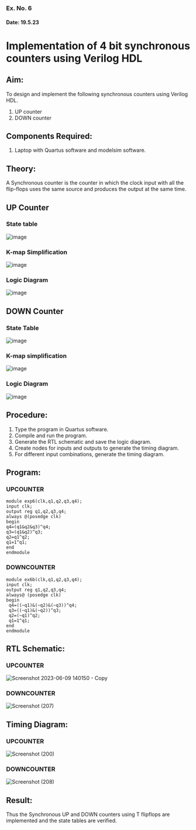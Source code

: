 ### Ex. No. 6
#### Date: 19.5.23
# Implementation of 4 bit synchronous counters using Verilog HDL
## Aim:
To design and implement the following synchronous counters using Verilog HDL.
1.	UP counter
2.	DOWN counter
## Components Required:
1.	Laptop with Quartus software and modelsim software.
## Theory:
A Synchronous counter is the counter in which the clock input with all the flip-flops uses the same source and produces the output at the same time.
## UP Counter
### State table
![image](https://github.com/rvinifa/Counter/assets/133735746/ede78598-89fd-4aeb-9d82-329e45d05f2a)

### K-map Simplification

   ![image](https://github.com/rvinifa/Counter/assets/133735746/21554263-611b-44a2-8f78-7b2220ef5a05)
   
### Logic Diagram
![image](https://github.com/rvinifa/Counter/assets/133735746/2ab715d3-f6d5-4cf6-8fda-8fa666518c0b)



## DOWN Counter
### State Table
 ![image](https://github.com/rvinifa/Counter/assets/133735746/5be9585c-11aa-47c3-beaf-0dca916750f2)

### K-map simplification
 ![image](https://github.com/rvinifa/Counter/assets/133735746/dde7bc60-3a4f-4fb7-811d-f420cb74bdef)

### Logic Diagram
 ![image](https://github.com/rvinifa/Counter/assets/133735746/64e2d7b7-1646-4ca7-bc6c-c7c10881223c)

## Procedure:
1.	Type the program in Quartus software.
2.	Compile and run the program.
3.	Generate the RTL schematic and save the logic diagram.
4.	Create nodes for inputs and outputs to generate the timing diagram.
5.	For different input combinations, generate the timing diagram.


## Program:
### UPCOUNTER
```
module exp6(clk,q1,q2,q3,q4);
input clk;
output reg q1,q2,q3,q4;
always @(posedge clk)
begin
q4=(q1&q2&q3)^q4;
q3=(q1&q2)^q3;
q2=q1^q2;
q1=1^q1;
end
endmodule
```
### DOWNCOUNTER
```
module ex6b(clk,q1,q2,q3,q4);
input clk;
output reg q1,q2,q3,q4;
always@ (posedge clk)
begin
 q4=((~q1)&(~q2)&(~q3))^q4;
 q3=((~q1)&(~q2))^q3;
 q2=(~q1)^q2;
 q1=1^q1;
end
endmodule 
```
## RTL Schematic:
### UPCOUNTER
![Screenshot 2023-06-09 140150 - Copy](https://github.com/Saravana-kumar369/Counter/assets/117925254/cc33d135-1675-4b89-9dd0-a28645df7b43)

### DOWNCOUNTER
![Screenshot (207)](https://github.com/Saravana-kumar369/Counter/assets/117925254/48eb23ce-80e8-4338-84ac-efb7b887e75b)
 
 
## Timing Diagram:
### UPCOUNTER
![Screenshot (200)](https://github.com/Saravana-kumar369/Counter/assets/117925254/3b7f4219-1ddd-4a88-925a-ea89ae1a9460)

### DOWNCOUNTER
![Screenshot (208)](https://github.com/Saravana-kumar369/Counter/assets/117925254/75bb0fed-123a-442c-a018-d3534037cccb)


## Result:
Thus the Synchronous UP and DOWN counters using T flipflops are implemented and the state tables are verified.

